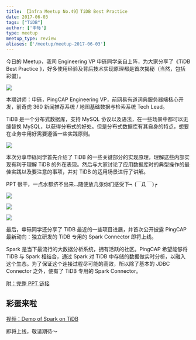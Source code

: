 ```yaml
---
title: 【Infra Meetup No.49】TiDB Best Practice
date: 2017-06-03
tags: ["TiDB"]
author: ['申砾']
type: meetup
meetup_type: review
aliases: ['/meetup/meetup-2017-06-03']
---
```



今日的 Meetup，我司 Engineering VP 申砾同学亲自上阵，为大家分享了《TiDB Best Practice 》，好多使用经验及背后技术实现原理都是首次揭秘（当然，包括彩蛋）。

![](http://upload-images.jianshu.io/upload_images/542677-0b45f5e97bf2f276?imageMogr2/auto-orient/strip%7CimageView2/2/w/1240)

本期讲师：申砾，PingCAP Engineering VP，前网易有道词典服务器端核心开发，前奇虎 360 新闻推荐系统 / 地图基础数据与检索系统 Tech Lead。

TiDB 是一个分布式数据库，支持 MySQL 协议以及语法，在一些场景中都可以无缝替换 MySQL，以获得分布式的好处。但是分布式数据库有其自身的特点，想要在业务中用好需要遵循一些实践原则。

![](http://upload-images.jianshu.io/upload_images/542677-8b94a735bbf3792f?imageMogr2/auto-orient/strip%7CimageView2/2/w/1240)

本次分享申砾同学首先介绍了 TiDB 的一些关键部分的实现原理，理解这些内部实现有利于理解 TiDB 的外在表现。然后与大家讨论了应用数据库时的典型操作的最佳实践以及要注意的事项，并对 TiDB 的适用场景进行了讲解。

PPT 很干，一点水都挤不出来...随便放几张你们感受下┑(￣Д ￣)┍

![](http://upload-images.jianshu.io/upload_images/542677-9d4fc44b2e34f761?imageMogr2/auto-orient/strip%7CimageView2/2/w/1240)

![](http://upload-images.jianshu.io/upload_images/542677-9c5dc27d9aff3691?imageMogr2/auto-orient/strip%7CimageView2/2/w/1240)

![](http://upload-images.jianshu.io/upload_images/542677-0d3c4b0f4f527663?imageMogr2/auto-orient/strip%7CimageView2/2/w/1240)

最后，申砾同学还分享了 TiDB 最近的一些项目进展，并首次公开披露 PingCAP 最新动向：独立研发的 TiDB 专用的 Spark Connector 即将上线。

Spark 是当下最流行的大数据分析系统，拥有活跃的社区。PingCAP 希望能够将 TiDB 与 Spark 相结合，通过 Spark 对 TiDB 中存储的数据做实时分析，以融入这个生态。为了保证这个连接过程尽可能的高效，所以除了基本的 JDBC Connector 之外，便有了 TiDB 专用的 Spark Connector。

[附：完整 PPT 链接](https://eyun.baidu.com/s/3geM6Ob5)

## 彩蛋来啦

[视频：Demo of Spark on TiDB](https://v.qq.com/txp/iframe/player.html?origin=https%3A%2F%2Fmp.weixin.qq.com&amp;vid=j0509iorseg&amp;autoplay=false&amp;full=true&amp;show1080p=false) 

即将上线，敬请期待～
